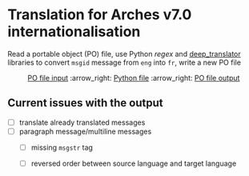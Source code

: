 # Translation for Arches v7.0 internationalisation

Read a portable object (PO) file, use Python *regex* and [deep_translator](https://deep-translator.readthedocs.io/en/latest/) libraries to convert `msgid` message from `eng` into `fr`, write a new PO file
  
<p align="center">  
<a href="https://github.com/eamena-oxford/eamena-arches-dev/blob/main/translation/for_translation_arches-70_djangopo_fr_samp.po">PO file input</a> :arrow_right: 
<a href="https://github.com/eamena-oxford/eamena-arches-dev/blob/main/translation/translate_1.py">Python file</a> :arrow_right: 
<a href="https://github.com/eamena-oxford/eamena-arches-dev/blob/main/translation/translated_out.po">PO file output</a>
</p>

## Current issues with the output

- [ ] translate already translated messages
- [ ] paragraph message/multiline messages
    - [ ] missing `msgstr` tag
    - [ ] reversed order between source language and target language




